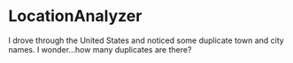 # LocationAnalyzer
I drove through the United States and noticed some duplicate town and city names. I wonder...how many duplicates are there?
